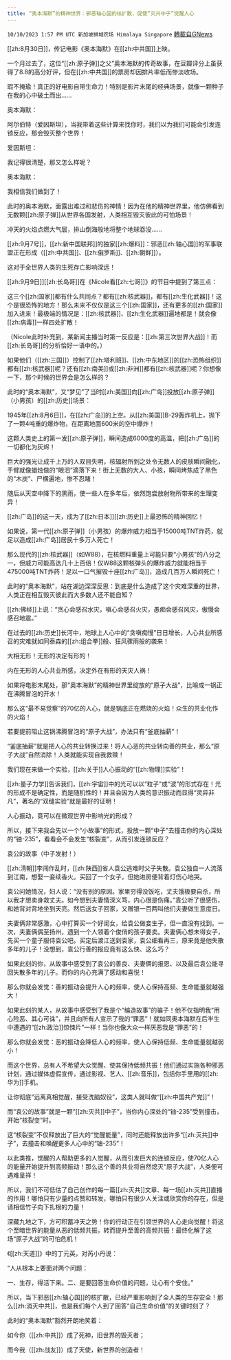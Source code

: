 ```yaml
---
title: “奥本海默”的精神世界：邪恶轴心国的核扩散，促使“灭共中子”觉醒人心
---
```

`10/10/2023 1:57 PM UTC 新加坡狮城农场 Himalaya Singapore` [轉載自GNews](https://gnews.org/articles/1814071)

        

[[zh:8月30日]]，传记电影《奥本海默》在[[zh:中共国]]上映。

一个月过去了，这位“[[zh:原子弹]]之父”奥本海默的传奇故事，在豆瓣评分上虽获得了8.8的高分好评，但在[[zh:中共国]]的票房却因排片率低而惨淡收场。

瑕不掩瑜！真正的好电影自带生命力！特别是影片末尾的经典场景，就像一颗种子在我的心中破土而出……

奥本海默：

阿尔伯特（爱因斯坦），当我带着这些计算来找你时，我们以为我们可能会引发连锁反应，那会毁灭整个世界！

爱因斯坦：

我记得很清楚，那又怎么样呢？

奥本海默：

我相信我们做到了！

此时的奥本海默，面露出难过和悲伤的神情！因为在他的精神世界里，他仿佛看到无数颗[[zh:原子弹]]从世界各国发射，人类相互毁灭彼此的可怕场景！

冲天的火焰点燃大气层，排山倒海般地将整个地球吞没……

[[zh:9月7号]]，[[zh:新中国联邦]]的独家[[zh:爆料]]：邪恶[[zh:轴心国]]的军事联盟正在形成（[[zh:中共国]]、[[zh:俄罗斯]]、[[zh:朝鲜]]）。

这对于全世界人类的生死存亡影响深远！

[[zh:9月9日]][[zh:长岛哥]]在《Nicole看[[zh:七哥]]》的节目中提到了第三点：

这三个[[zh:国家]]都有什么共同点？都有[[zh:核武器]]，都有[[zh:生化武器]]！这个是很恐怖的地方！那么未来不仅仅是这三个[[zh:国家]]，还有更多的[[zh:国家]]加入进来！最极端的情况是：[[zh:核武器]]、[[zh:生化武器]]遍地都是！就会像[[zh:病毒]]一样四处扩散！

（Nicole此时补充到，某新闻主播当时第一反应是：[[zh:第三次世界大战]]！而[[zh:长岛哥]]的分析恰好一语中的。）

如果他们（[[zh:三国]]）控制了[[zh:塔利班]]、[[zh:中东地区]]的[[zh:恐怖组织]]都有[[zh:核武器]]呢？还有[[zh:南美]]或[[zh:非洲]]都有[[zh:核武器]]呢？你想像一下，那个时候的世界会是怎么样的？

此时的“奥本海默”，又“梦见”了当时[[zh:美国]]向[[zh:广岛]]投放[[zh:原子弹]]（小男孩）的[[zh:历史]]场景：

1945年[[zh:8月6日]]，在[[zh:广岛]]的上空。从[[zh:美国]]B-29轰炸机上，抛下了一颗4吨重的爆炸物，在距离地面600米的空中爆炸！

这颗人类史上的第一发[[zh:原子弹]]，瞬间造成6000度的高温，把[[zh:广岛]]的一切都化为灰烬！

巨大的强光让成千上万的人双目失明，核辐射所到之处令无数人的皮肤瞬间融化，手臂就像蜡烛做的“眼泪”滴落下来！街上无数的大人、小孩，瞬间烤焦成了黑色的“木炭”、尸横遍地，惨不忍睹！

随后从天空中降下的黑雨，使一些人在多年后，依然饱尝放射物所带来的生理变异！

[[zh:广岛]]的这一天，成为了[[zh:日本]][[zh:历史]]上最恐怖的精神回忆！

如果说，第一代[[zh:原子弹]]（小男孩）的爆炸威力相当于15000吨TNT炸药，就足以造成[[zh:广岛]]居民十多万人死亡！

那么现代的[[zh:核武器]]（如W88），在核燃料重量上可能只要“小男孩”的八分之一，但威力可能高达几十上百倍！仅W88这颗核弹头的爆炸威力就能相当于475000吨TNT炸药！足以一口气摧毁十座[[zh:广岛]]，造成几百万人瞬间死亡！

此时的“奥本海默”，站在湖边深深反思：到底是什么造成了这个灾难深重的世界，人类正在相互毁灭彼此而大多数人还不能自知？

[[zh:佛经]]上说：“贪心会感召水灾，嗔心会感召火灾，愚痴会感召风灾，傲慢会感召地震。”

在过去的[[zh:历史]]长河中，地球上人心中的“贪嗔痴慢”日日增长，人心共业所感召的灾难就如同泰森的[[zh:组合拳]]般、狂风骤雨般的袭来！

大相无形！无形的决定有形的！

内在无形的人心共业所感，决定外在有形的天灾人祸！

如果将电影末尾处，那“奥本海默”的精神世界里绽放的“原子大战”，比喻成一锅正在沸腾冒泡的开水！

那么这“最不易觉察”的70亿的人心，就是锅底正在燃烧的火焰！众生的共业化作的火焰！

若要提前阻止这锅沸腾冒泡的“原子大战”，办法只有“釜底抽薪”！

“釜底抽薪”就是把人心的共业转换过来！将人心恶的共业转向善的共业，那么“原子大战”自然消除！人类就能实现自我救赎！

我们现在来做一个实验，[[zh:关于]]人心振动的“[[zh:物理]]实验”！

[[zh:量子力学]]告诉我们，[[zh:宇宙]]中的光可以以“粒子”或“波”的形式存在！光的形成不是确定性，而是随机性的！并且会因为人类的意识振动而显得“灵异非凡”，著名的“双缝实验”就是最好的证明！

人心振动，竟可以在微观世界中影响光的形成？

所以，接下来我会先以一个“小故事”的形式，投放一颗“中子”去撞击你的内心深处的“铀\-235”，看看会不会发生“核裂变”，从而引发连锁反应？

袁公的故事（中子发射！）

[[zh:清朝]]李闯作乱时，[[zh:陕西]]省人袁公逃难时父子失散。袁公独自一人流落到江南，想娶一妾续香火。买回了一个女子，但她进房便背着灯伤心地哭。

袁公问她情况，妇人说：“没有别的原因。家里穷得没饭吃，丈夫饿极要自杀，所以我才想卖身救丈夫。如今想到夫妻情深义笃，内心很是伤痛。”袁公听了很感伤，和她背对背地坐到天亮。然后送女子回家，又赠银一百两叫他们夫妻做生意度日。

夫妻俩非常感激，心中打算买一个好闺女，给袁公做妾生子，但一直没有找到。一次，夫妻俩偶至扬州，遇到一个人领着个俊俏的孩子要卖。夫妻俩心想未得女子，先买一个童子服侍袁公吧。买定后渡江送到袁家，袁公细看再三，原来竟是他失散多年的儿子！没想到，袁公行善的报应竟有这么快、这么巧？

如果此刻的你，从故事中感受到了袁公的善良、夫妻俩的报恩、以及最后袁公能寻回失散多年的儿子。而你的内心充满了感动和喜悦！

那么你就会发觉：善的振动会提升人心的频率，使人心保持高频、生命能量就越强大！

如果此刻的某人，从故事中感受到了我是个“编造故事”的骗子！他不仅指明我“用心险恶、其心可诛”，并且向所有人宣示了我的“罪恶”！就如同奥本海默在后半生中遭遇的“[[zh:政治]]惊悚片”一样！当你也像大众一样厌恶我是“罪恶”的！

那么你就会发觉：恶的振动会降低人心的频率，使人心保持低频、生命能量就越弱小！

而这个世界，总有人不希望大众觉醒、使其保持低频共振！他们通过实施各种邪恶计划，通过媒体虚假宣传，通过影视、艺人、[[zh:音乐]]，包括你手里用的[[zh:华为]]手机。

让你彻底“远离真相觉醒，接受洗脑奴役”，这类人就叫做“[[zh:中国共产党]]”！

而“袁公的故事”就是一颗“[[zh:灭共]]中子”，当你内心深处的“铀\-235”受到撞击，开始“核裂变”时。

这“核裂变”不仅释放出了巨大的“觉醒能量”，同时还能释放出许多“[[zh:灭共]]中子”，去撞击和唤醒更多人心中的“铀\-235”！

以此类推，觉醒的人帮助更多的人觉醒，从而引发巨大的连锁反应，使70亿人心的能量开始提升到高频振动！那么这个善的共业将自然熄灭“原子大战”，人类便可遇难呈祥！

所以，我们不可低估了自己创作的每一篇[[zh:灭共]]文章、每一场[[zh:灭共]]直播的作用！哪怕只有少量的点赞和转发，哪怕只有很少人关注或欣赏你的存在，但是请相信竹子向下扎根的力量！

深藏九地之下，方可积蓄冲天之势！你的行动正在引领世界的人心走向觉醒！将这个至暗世界的能量从恶的低频共振，转而提升至善的高频共振！最终化解了这场“原子大战”的可怕危机！

《[[zh:天道]]》中的丁元英，对芮小丹说：

“人从根本上要面对两个问题：

一、生存，得活下来。二、是要回答生命价值的问题，让心有个安住。”

所以，当下邪恶[[zh:轴心国]]的核扩散，已经严重影响到了全人类的生存安全！那么[[zh:消灭中共]]，也是我们每个人到了回答“自己生命价值”的关键时刻了？

此时的“奥本海默”豁然开朗地笑着：

如今你（[[zh:中共]]）成了死神，旧世界的毁灭者；

而今我（[[zh:战友]]）成了天使，新世界的创造者！
